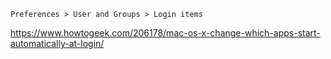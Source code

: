 `Preferences > User and Groups > Login items`

https://www.howtogeek.com/206178/mac-os-x-change-which-apps-start-automatically-at-login/